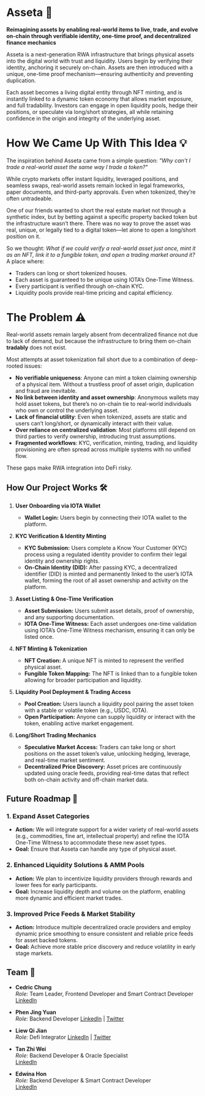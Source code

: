 # Asseta 🏡

**Reimagining assets by enabling real-world items to live, trade, and evolve on-chain through verifiable identity, one-time proof, and decentralized finance mechanics**

Asseta is a next-generation RWA infrastructure that brings physical assets into the digital world with trust and liquidity. Users begin by verifying their identity, anchoring it securely on-chain. Assets are then introduced with a unique, one-time proof mechanism—ensuring authenticity and preventing duplication.

Each asset becomes a living digital entity through NFT minting, and is instantly linked to a dynamic token economy that allows market exposure, and full tradability. Investors can engage in open liquidity pools, hedge their positions, or speculate via long/short strategies, all while retaining confidence in the origin and integrity of the underlying asset.

# How We Came Up With This Idea 💡

The inspiration behind Asseta came from a simple question: *"Why can't I trade a real-world asset the same way I trade a token?"*

While crypto markets offer instant liquidity, leveraged positions, and seamless swaps, real-world assets remain locked in legal frameworks, paper documents, and third-party approvals. Even when tokenized, they’re often untradeable.

One of our friends wanted to short the real estate market not through a synthetic index, but by betting against a specific property backed token but the infrastructure wasn’t there. There was no way to prove the asset was real, unique, or legally tied to a digital token—let alone to open a long/short position on it.

So we thought: *What if we could verify a real-world asset just once, mint it as an NFT, link it to a fungible token, and open a trading market around it?* A place where:

- Traders can long or short tokenized houses.
- Each asset is guaranteed to be unique using IOTA’s One-Time Witness.
- Every participant is verified through on-chain KYC.
- Liquidity pools provide real-time pricing and capital efficiency.

# The Problem ⚠️

Real-world assets remain largely absent from decentralized finance not due to lack of demand, but because the infrastructure to bring them on-chain **tradably** does not exist.

Most attempts at asset tokenization fall short due to a combination of deep-rooted issues:

- **No verifiable uniqueness**: Anyone can mint a token claiming ownership of a physical item. Without a trustless proof of asset origin, duplication and fraud are inevitable.
- **No link between identity and asset ownership**: Anonymous wallets may hold asset tokens, but there’s no on-chain tie to real-world individuals who own or control the underlying asset.
- **Lack of financial utility**: Even when tokenized, assets are static and users can’t long/short, or dynamically interact with their value.
- **Over reliance on centralized validation**: Most platforms still depend on third parties to verify ownership, introducing trust assumptions.
- **Fragmented workflows**: KYC, verification, minting, trading, and liquidity provisioning are often spread across multiple systems with no unified flow.

These gaps make RWA integration into DeFi risky.

## How Our Project Works 🛠️

1. **User Onboarding via IOTA Wallet**
   - **Wallet Login:** Users begin by connecting their IOTA wallet to the platform.

2. **KYC Verification & Identity Minting**
   - **KYC Submission:** Users complete a Know Your Customer (KYC) process using a regulated identity provider to confirm their legal identity and ownership rights.
   - **On-Chain Identity (DID):** After passing KYC, a decentralized identifier (DID) is minted and permanently linked to the user’s IOTA wallet, forming the root of all asset ownership and activity on the platform.

3. **Asset Listing & One-Time Verification**
   - **Asset Submission:** Users submit asset details, proof of ownership, and any supporting documentation.
   - **IOTA One-Time Witness:** Each asset undergoes one-time validation using IOTA’s One-Time Witness mechanism, ensuring it can only be listed once.

4. **NFT Minting & Tokenization**
   - **NFT Creation:** A unique NFT is minted to represent the verified physical asset.
   - **Fungible Token Mapping:** The NFT is linked than to a fungible token allowing for broader participation and liquidity.

5. **Liquidity Pool Deployment & Trading Access**
   - **Pool Creation:** Users launch a liquidity pool pairing the asset token with a stable or volatile token (e.g., USDC, IOTA).
   - **Open Participation:** Anyone can supply liquidity or interact with the token, enabling active market engagement.

6. **Long/Short Trading Mechanics**
   - **Speculative Market Access:** Traders can take long or short positions on the asset token’s value, unlocking hedging, leverage, and real-time market sentiment.
   - **Decentralized Price Discovery:** Asset prices are continuously updated using oracle feeds, providing real-time datas that reflect both on-chain activity and off-chain market data.

## Future Roadmap 🚀 

### 1. **Expand Asset Categories**
   - **Action:** We will integrate support for a wider variety of real-world assets (e.g., commodities, fine art, intellectual property) and refine the IOTA One-Time Witness to accommodate these new asset types.
   - **Goal:** Ensure that Asseta can handle any type of physical asset.

### 2. **Enhanced Liquidity Solutions & AMM Pools**
   - **Action:** We plan to incentivize liquidity providers through rewards and lower fees for early participants.
   - **Goal:** Increase liquidity depth and volume on the platform, enabling more dynamic and efficient market trades.

### 3. **Improved Price Feeds & Market Stability**
   - **Action:** Introduce multiple decentralized oracle providers and employ dynamic price smoothing to ensure consistent and reliable price feeds for asset backed tokens.
   - **Goal:** Achieve more stable price discovery and reduce volatility in early stage markets.

## Team 👥

- **Cedric Chung**  
  *Role:* Team Leader, Frontend Developer and Smart Contract Developer
  [LinkedIn](https://www.linkedin.com/in/cedric-chung-2756b4310/) 

- **Phen Jing Yuan**  
  *Role:* Backend Developer
  [LinkedIn](https://www.linkedin.com/in/jing-yuan-phen-b42266295/) | [Twitter](https://x.com/ilovedahmo)

- **Liew Qi Jian**  
  *Role:* Defi Integrator
  [LinkedIn](https://www.linkedin.com/in/derek2403/) | [Twitter](https://x.com/derek2403)

- **Tan Zhi Wei**  
  *Role:* Backend Developer & Oracle Specialist  
  [LinkedIn](https://www.linkedin.com/in/tanzhiwei0328/)

- **Edwina Hon**  
  *Role:* Backend Developer & Smart Contract Developer  
  [LinkedIn](https://www.linkedin.com/in/edwina-hon-548189340/)






